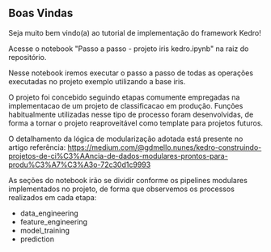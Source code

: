## Boas Vindas
Seja muito bem vindo(a) ao tutorial de implementação do framework Kedro!

Acesse o notebook "Passo a passo - projeto iris kedro.ipynb" na raiz do repositório.

Nesse notebook iremos executar o passo a passo de todas as operações executadas no projeto exemplo utilizando a base iris.

O projeto foi concebido seguindo etapas comumente empregadas na implementacao de um projeto de classificacao em produção. Funções habitualmente utilizadas nesse tipo de processo foram desenvolvidas, de forma a tornar o projeto reaproveitável como template para projetos futuros.

O detalhamento da lógica de modularização adotada está presente no artigo referência:
https://medium.com/@gdmello.nunes/kedro-construindo-projetos-de-ci%C3%AAncia-de-dados-modulares-prontos-para-produ%C3%A7%C3%A3o-72c30d1c9993

As seções do notebook irão se dividir conforme os pipelines modulares implementados no projeto, de forma que observemos os processos realizados em cada etapa:
* data_engineering
* feature_engineering
* model_training
* prediction
